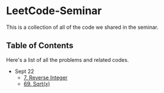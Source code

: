 # LeetCode-Seminar
This is a collection of all of the code we shared in the seminar.



## Table of Contents

Here's a list of all the problems and related codes.

+ Sept 22
  + [7. Reverse Integer](code/7_Reverse_Integer/main.py)
  + [69. Sqrt(x)](code/69_Sqrt_x/main.py)

